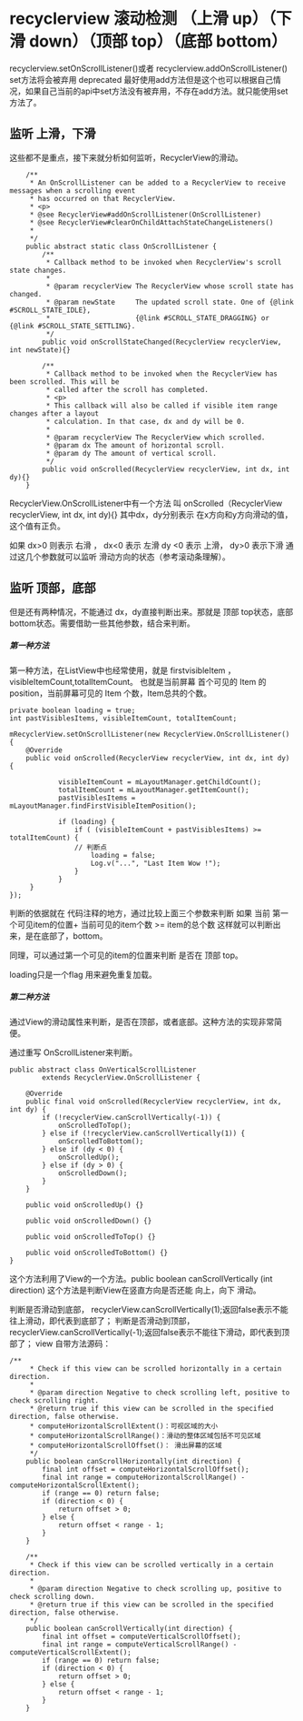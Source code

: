 # recyclerview 滚动检测 （上滑 up）（下滑 down）（顶部 top）（底部 bottom）
recyclerview.setOnScrollListener()或者 recyclerview.addOnScrollListener() set方法将会被弃用 deprecated 最好使用add方法但是这个也可以根据自己情况，如果自己当前的api中set方法没有被弃用，不存在add方法。就只能使用set方法了。

## 监听 上滑，下滑
这些都不是重点，接下来就分析如何监听，RecyclerView的滑动。
```
    /**
     * An OnScrollListener can be added to a RecyclerView to receive messages when a scrolling event
     * has occurred on that RecyclerView.
     * <p>
     * @see RecyclerView#addOnScrollListener(OnScrollListener)
     * @see RecyclerView#clearOnChildAttachStateChangeListeners()
     *
     */
    public abstract static class OnScrollListener {
        /**
         * Callback method to be invoked when RecyclerView's scroll state changes.
         *
         * @param recyclerView The RecyclerView whose scroll state has changed.
         * @param newState     The updated scroll state. One of {@link #SCROLL_STATE_IDLE},
         *                     {@link #SCROLL_STATE_DRAGGING} or {@link #SCROLL_STATE_SETTLING}.
         */
        public void onScrollStateChanged(RecyclerView recyclerView, int newState){}

        /**
         * Callback method to be invoked when the RecyclerView has been scrolled. This will be
         * called after the scroll has completed.
         * <p>
         * This callback will also be called if visible item range changes after a layout
         * calculation. In that case, dx and dy will be 0.
         *
         * @param recyclerView The RecyclerView which scrolled.
         * @param dx The amount of horizontal scroll.
         * @param dy The amount of vertical scroll.
         */
        public void onScrolled(RecyclerView recyclerView, int dx, int dy){}
    }
```

RecyclerView.OnScrollListener中有一个方法 叫 onScrolled（RecyclerView recyclerView, int dx, int dy){}
其中dx，dy分别表示 在x方向和y方向滑动的值，这个值有正负。

如果 dx>0 则表示 右滑 ， dx<0 表示 左滑 
dy <0 表示 上滑， dy>0 表示下滑 
通过这几个参数就可以监听 滑动方向的状态（参考滚动条理解）。

## 监听 顶部，底部
但是还有两种情况，不能通过 dx，dy直接判断出来。那就是 顶部 top状态，底部 bottom状态。需要借助一些其他参数，结合来判断。

##### 第一种方法
第一种方法，在ListView中也经常使用，就是 firstvisibleItem ， visibleItemCount,totalItemCount。 也就是当前屏幕
首个可见的 Item 的position，当前屏幕可见的 Item 个数，Item总共的个数。
```
private boolean loading = true;
int pastVisiblesItems, visibleItemCount, totalItemCount;

mRecyclerView.setOnScrollListener(new RecyclerView.OnScrollListener() {
    @Override
    public void onScrolled(RecyclerView recyclerView, int dx, int dy) {

            visibleItemCount = mLayoutManager.getChildCount();
            totalItemCount = mLayoutManager.getItemCount();
            pastVisiblesItems = mLayoutManager.findFirstVisibleItemPosition();

            if (loading) {
                if ( (visibleItemCount + pastVisiblesItems) >= totalItemCount) {
                // 判断点
                    loading = false;
                    Log.v("...", "Last Item Wow !");
                }
            }
     }
});
```
判断的依据就在 代码注释的地方，通过比较上面三个参数来判断 
如果 当前 第一个可见item的位置+ 当前可见的item个数 >= item的总个数 这样就可以判断出来，是在底部了，bottom。

同理，可以通过第一个可见的item的位置来判断 是否在 顶部 top。

loading只是一个flag 用来避免重复加载。

##### 第二种方法
通过View的滑动属性来判断，是否在顶部，或者底部。这种方法的实现非常简便。


通过重写 OnScrollListener来判断。
```
public abstract class OnVerticalScrollListener
        extends RecyclerView.OnScrollListener {

    @Override
    public final void onScrolled(RecyclerView recyclerView, int dx, int dy) {
        if (!recyclerView.canScrollVertically(-1)) {
            onScrolledToTop();
        } else if (!recyclerView.canScrollVertically(1)) {
            onScrolledToBottom();
        } else if (dy < 0) {
            onScrolledUp();
        } else if (dy > 0) {
            onScrolledDown();
        }
    }

    public void onScrolledUp() {}

    public void onScrolledDown() {}

    public void onScrolledToTop() {}

    public void onScrolledToBottom() {}
}
```
这个方法利用了View的一个方法。public boolean canScrollVertically (int direction) 
这个方法是判断View在竖直方向是否还能 向上，向下 滑动。


判断是否滑动到底部， recyclerView.canScrollVertically(1);返回false表示不能往上滑动，即代表到底部了；
判断是否滑动到顶部， recyclerView.canScrollVertically(-1);返回false表示不能往下滑动，即代表到顶部了；
view 自带方法源码：
```
/**
     * Check if this view can be scrolled horizontally in a certain direction.
     *
     * @param direction Negative to check scrolling left, positive to check scrolling right.
     * @return true if this view can be scrolled in the specified direction, false otherwise.
     * computeHorizontalScrollExtent()：可视区域的大小
     * computeHorizontalScrollRange()：滑动的整体区域包括不可见区域
     * computeHorizontalScrollOffset()： 滑出屏幕的区域
     */
    public boolean canScrollHorizontally(int direction) {
        final int offset = computeHorizontalScrollOffset();
        final int range = computeHorizontalScrollRange() - computeHorizontalScrollExtent();
        if (range == 0) return false;
        if (direction < 0) {
            return offset > 0;
        } else {
            return offset < range - 1;
        }
    }

    /**
     * Check if this view can be scrolled vertically in a certain direction.
     *
     * @param direction Negative to check scrolling up, positive to check scrolling down.
     * @return true if this view can be scrolled in the specified direction, false otherwise.
     */
    public boolean canScrollVertically(int direction) {
        final int offset = computeVerticalScrollOffset();
        final int range = computeVerticalScrollRange() - computeVerticalScrollExtent();
        if (range == 0) return false;
        if (direction < 0) {
            return offset > 0;
        } else {
            return offset < range - 1;
        }
    }
```



